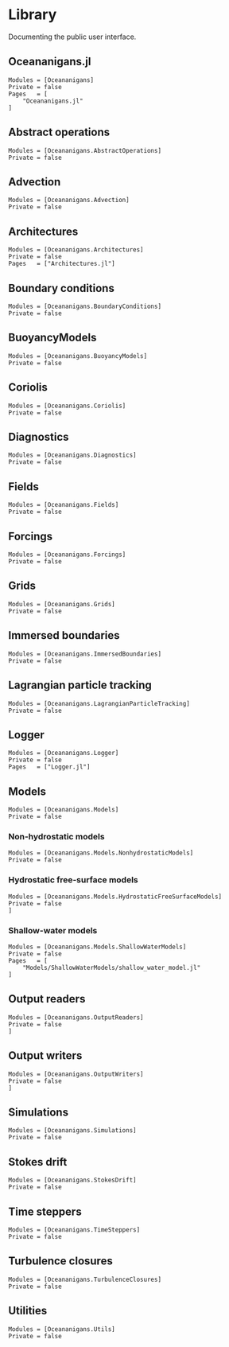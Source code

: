# Library

Documenting the public user interface.

## Oceananigans.jl

```@autodocs
Modules = [Oceananigans]
Private = false
Pages   = [
    "Oceananigans.jl"
]
```

## Abstract operations

```@autodocs
Modules = [Oceananigans.AbstractOperations]
Private = false
```

## Advection

```@autodocs
Modules = [Oceananigans.Advection]
Private = false
```

## Architectures

```@autodocs
Modules = [Oceananigans.Architectures]
Private = false
Pages   = ["Architectures.jl"]
```

## Boundary conditions

```@autodocs
Modules = [Oceananigans.BoundaryConditions]
Private = false
```

## BuoyancyModels

```@autodocs
Modules = [Oceananigans.BuoyancyModels]
Private = false
```

## Coriolis

```@autodocs
Modules = [Oceananigans.Coriolis]
Private = false
```

## Diagnostics

```@autodocs
Modules = [Oceananigans.Diagnostics]
Private = false
```

## Fields

```@autodocs
Modules = [Oceananigans.Fields]
Private = false
```

## Forcings

```@autodocs
Modules = [Oceananigans.Forcings]
Private = false
```

## Grids

```@autodocs
Modules = [Oceananigans.Grids]
Private = false
```

## Immersed boundaries

```@autodocs
Modules = [Oceananigans.ImmersedBoundaries]
Private = false
```

## Lagrangian particle tracking

```@autodocs
Modules = [Oceananigans.LagrangianParticleTracking]
Private = false
```

## Logger

```@autodocs
Modules = [Oceananigans.Logger]
Private = false
Pages   = ["Logger.jl"]
```

## Models

```@autodocs
Modules = [Oceananigans.Models]
Private = false
```

### Non-hydrostatic models

```@autodocs
Modules = [Oceananigans.Models.NonhydrostaticModels]
Private = false
```

### Hydrostatic free-surface models

```@autodocs
Modules = [Oceananigans.Models.HydrostaticFreeSurfaceModels]
Private = false
]
```

### Shallow-water models

```@autodocs
Modules = [Oceananigans.Models.ShallowWaterModels]
Private = false
Pages   = [
    "Models/ShallowWaterModels/shallow_water_model.jl"
]
```

## Output readers

```@autodocs
Modules = [Oceananigans.OutputReaders]
Private = false
]
```

## Output writers

```@autodocs
Modules = [Oceananigans.OutputWriters]
Private = false
]
```

## Simulations

```@autodocs
Modules = [Oceananigans.Simulations]
Private = false
```

## Stokes drift

```@autodocs
Modules = [Oceananigans.StokesDrift]
Private = false
```

## Time steppers

```@autodocs
Modules = [Oceananigans.TimeSteppers]
Private = false
```

## Turbulence closures

```@autodocs
Modules = [Oceananigans.TurbulenceClosures]
Private = false
```

## Utilities

```@autodocs
Modules = [Oceananigans.Utils]
Private = false
```
